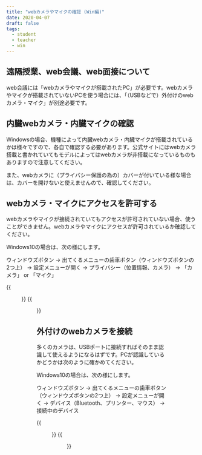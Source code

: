 ```yaml
---
title: "webカメラやマイクの確認 (Win編)"
date: 2020-04-07
draft: false
tags: 
  - student
  - teacher
  - win
---
```


## 遠隔授業、web会議、web面接について
web会議には「webカメラやマイクが搭載されたPC」が必要です。webカメラやマイクが搭載されていないPCを使う場合には、「（USBなどで）外付けのwebカメラ・マイク」が別途必要です。


## 内臓webカメラ・内臓マイクの確認
Windowsの場合、機種によって内臓webカメラ・内臓マイクが搭載されているかは様々ですので、各自で確認する必要があります。公式サイトにはwebカメラ搭載と書かれていてもモデルによってはwebカメラが非搭載になっているものもありますので注意してください。

また、webカメラに（プライバシー保護の為の）カバーが付いている様な場合は、カバーを開けないと使えませんので、確認してください。


## webカメラ・マイクにアクセスを許可する
webカメラやマイクが接続されていてもアクセスが許可されていない場合、使うことができません。webカメラやマイクにアクセスが許可されているか確認してください。

Windows10の場合は、次の様にします。

ウィンドウズボタン → 出てくるメニューの歯車ボタン（ウィンドウズボタンの2つ上） → 設定メニューが開く → プライバシー（位置情報、カメラ） → 「カメラ」 or 「マイク」

{{<figure src="3.png" title="アプリがカメラを使うことを許可する" class="center" width="400" >}}
{{<figure src="4.png" title="アプリがマイクを使うことを許可する" class="center" width="400" >}}


## 外付けのwebカメラを接続
多くのカメラは、USBポートに接続すればそのまま認識して使えるようになるはずです。PCが認識しているかどうかは次のように確かめてください。

Windows10の場合は、次の様にします。

ウィンドウズボタン → 出てくるメニューの歯車ボタン（ウィンドウズボタンの2つ上） → 設定メニューが開く → デバイス（Bluetooth、プリンター、マウス） → 接続中のデバイス

{{<figure src="1.png" title="webカメラ未接続" class="center" width="400" >}}
{{<figure src="2.png" title="webカメラ接続時" class="center" width="400" >}}


